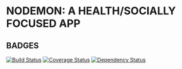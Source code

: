 NODEMON: A HEALTH/SOCIALLY FOCUSED APP
======================================

BADGES
------

[![Build Status](https://travis-ci.org/RJFryman/nodemon.png?branch=QA-branch)](https://travis-ci.org/RJFryman/nodemon)
[![Coverage Status](https://coveralls.io/repos/RJFryman/nodemon/badge.png)](https://coveralls.io/r/RJFryman/nodemon)
[![Dependency Status](https://gemnasium.com/RJFryman/nodemon.png)](https://gemnasium.com/RJFryman/nodemon)

















